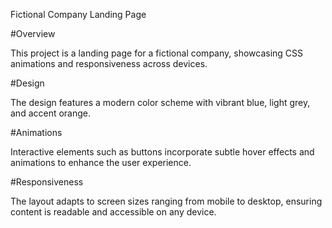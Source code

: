 Fictional Company Landing Page

#Overview

This project is a landing page for a fictional company, showcasing CSS animations and responsiveness across devices.

#Design

The design features a modern color scheme with vibrant blue, light grey, and accent orange.

#Animations

Interactive elements such as buttons incorporate subtle hover effects and animations to enhance the user experience.

#Responsiveness

The layout adapts to screen sizes ranging from mobile to desktop, ensuring content is readable and accessible on any device.
